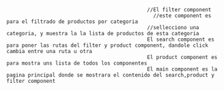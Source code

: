                                                   //El filter component
                                                    //este component es para el filtrado de productos por categoria
                                                  //sellecciono una categoria, y muestra la la lista de productos de esta categoria
                                                  El search component es para poner las rutas del filter y product component, dandole click cambia entre una ruta u otra
                                                  El product component es para mostra uns lista de todos los componentes 
                                                  El main component es la pagina principal donde se mostrara el contenido del search,product y filter component

